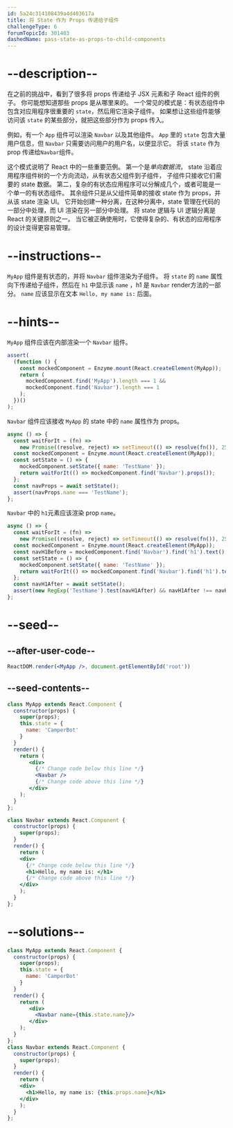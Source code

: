 ```yaml
---
id: 5a24c314108439a4d403617a
title: 将 State 作为 Props 传递给子组件
challengeType: 6
forumTopicId: 301403
dashedName: pass-state-as-props-to-child-components
---
```


# --description--

在之前的挑战中，看到了很多将 props 传递给子 JSX 元素和子 React 组件的例子。 你可能想知道那些 props 是从哪里来的。 一个常见的模式是：有状态组件中包含对应用程序很重要的 `state`，然后用它渲染子组件。 如果想让这些组件能够访问该 `state` 的某些部分，就把这些部分作为 props 传入。

例如，有一个 `App` 组件可以渲染 `Navbar` 以及其他组件。 `App` 里的 `state` 包含大量用户信息，但 `Navbar` 只需要访问用户的用户名，以便显示它。 将该 `state` 作为 prop 传递给`Navbar`组件。

这个模式说明了 React 中的一些重要范例。 第一个是*单向数据流*， state 沿着应用程序组件树的一个方向流动，从有状态父组件到子组件， 子组件只接收它们需要的 state 数据。 第二，复杂的有状态应用程序可以分解成几个，或者可能是一个单一的有状态组件。 其余组件只是从父组件简单的接收 state 作为 props，并从该 state 渲染 UI。 它开始创建一种分离，在这种分离中，state 管理在代码的一部分中处理，而 UI 渲染在另一部分中处理。 将 state 逻辑与 UI 逻辑分离是 React 的关键原则之一。 当它被正确使用时，它使得复杂的、有状态的应用程序的设计变得更容易管理。

# --instructions--

`MyApp` 组件是有状态的，并将 `Navbar` 组件渲染为子组件。 将 `state` 的 `name` 属性向下传递给子组件，然后在 `h1` 中显示该 `name` ，h1 是 `Navbar` render方法的一部分。 `name` 应该显示在文本 `Hello, my name is:` 后面。

# --hints--

`MyApp` 组件应该在内部渲染一个 `Navbar` 组件。

```js
assert(
  (function () {
    const mockedComponent = Enzyme.mount(React.createElement(MyApp));
    return (
      mockedComponent.find('MyApp').length === 1 &&
      mockedComponent.find('Navbar').length === 1
    );
  })()
);
```

`Navbar` 组件应该接收 `MyApp` 的 state 中的 `name` 属性作为 props。

```js
async () => {
  const waitForIt = (fn) =>
    new Promise((resolve, reject) => setTimeout(() => resolve(fn()), 250));
  const mockedComponent = Enzyme.mount(React.createElement(MyApp));
  const setState = () => {
    mockedComponent.setState({ name: 'TestName' });
    return waitForIt(() => mockedComponent.find('Navbar').props());
  };
  const navProps = await setState();
  assert(navProps.name === 'TestName');
};
```

`Navbar` 中的 `h1`元素应该渲染 prop `name`。

```js
async () => {
  const waitForIt = (fn) =>
    new Promise((resolve, reject) => setTimeout(() => resolve(fn()), 250));
  const mockedComponent = Enzyme.mount(React.createElement(MyApp));
  const navH1Before = mockedComponent.find('Navbar').find('h1').text();
  const setState = () => {
    mockedComponent.setState({ name: 'TestName' });
    return waitForIt(() => mockedComponent.find('Navbar').find('h1').text());
  };
  const navH1After = await setState();
  assert(new RegExp('TestName').test(navH1After) && navH1After !== navH1Before);
};
```

# --seed--

## --after-user-code--

```jsx
ReactDOM.render(<MyApp />, document.getElementById('root'))
```

## --seed-contents--

```jsx
class MyApp extends React.Component {
  constructor(props) {
    super(props);
    this.state = {
      name: 'CamperBot'
    }
  }
  render() {
    return (
       <div>
         {/* Change code below this line */}
         <Navbar />
         {/* Change code above this line */}
       </div>
    );
  }
};

class Navbar extends React.Component {
  constructor(props) {
    super(props);
  }
  render() {
    return (
    <div>
      {/* Change code below this line */}
      <h1>Hello, my name is: </h1>
      {/* Change code above this line */}
    </div>
    );
  }
};
```

# --solutions--

```jsx
class MyApp extends React.Component {
  constructor(props) {
    super(props);
    this.state = {
      name: 'CamperBot'
    }
  }
  render() {
    return (
       <div>
         <Navbar name={this.state.name}/>
       </div>
    );
  }
};
class Navbar extends React.Component {
  constructor(props) {
    super(props);
  }
  render() {
    return (
    <div>
      <h1>Hello, my name is: {this.props.name}</h1>
    </div>
    );
  }
};
```
